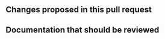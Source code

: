 <!--
Text in these brackets are comments, and won't be visible when you submit your pull request.
If this is your first contribution, please take the time to read these, in particular the comment
beginning "Welcome, new contributors!".
-->

## Changes proposed in this pull request

<!--
Please describe here the main features / changes proposed for review and integration in fMRIPost-AROMA
If this PR addresses some existing problem, please use GitHub's citing tools
(eg. ref #, closes # or fixes #).
If there is not an existing issue open describing the problem, please consider opening a new
issue first and then link it from here (so the *fMRIPost-AROMA* community has a better understanding
of ongoing development efforts and possible overlaps between contributions).
-->


## Documentation that should be reviewed
<!--
Please summarize here the main changes to the documentation that the reviewers should be aware of.
-->



<!--
Welcome, new contributors!

We ask you to read through the Contributing Guide:
https://github.com/nipreps/fmripost-aroma/blob/master/CONTRIBUTING.md

These are guidelines intended to make communication easier by describing a consistent process, but
don't worry if you don't get it everything exactly "right" on the first try.

To boil it down, here are some highlights:

1) Consider starting a conversation in the issues list before submitting a pull request. The discussion might save you a
   lot of time coding.
2) Please use descriptive prefixes in your pull request title, such as "ENH:" for an enhancement or "FIX:" for a bug fix.
   (See the Contributing guide for the full set.) And consider adding a "WIP" tag for works-in-progress.
3) Any code you submit will be licensed under the same terms (Apache License 2.0) as the rest of fMRIPost-AROMA.
4) We invite every contributor to add themselves to the `.zenodo.json` file
   (https://github.com/nipreps/fmripost-aroma/blob/master/.zenodo.json), which will result in your being listed as an author
   at the next release. Please add yourself as the next-to-last entry, just above Russ.

A pull request is a conversation. We may ask you to make some changes before accepting your PR,
and likewise, you should feel free to ask us any questions you have.

-->

